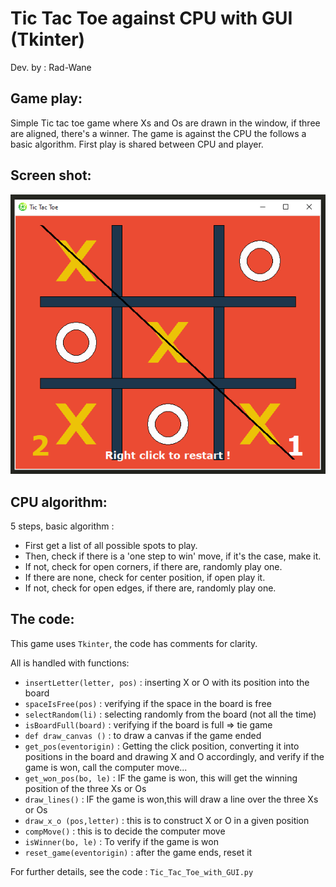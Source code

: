 # Tic Tac Toe against CPU with GUI (Tkinter)

Dev. by : Rad-Wane 


## Game play:
Simple Tic tac toe game where Xs and Os are drawn in the window, if three are aligned, there's a winner. The game is against the CPU the follows a basic algorithm. First play is shared between CPU and player.

## Screen shot:
![](Capture.PNG)

## CPU algorithm: 
5 steps, basic algorithm :
* First get a list of all possible spots to play. 
* Then, check if there is a 'one step to win' move, if it's the case, make it.
* If not, check for open corners, if there are, randomly play one.
* If there are none, check for center position, if open play it. 
* If not, check for open edges, if there are, randomly play one.

## The code:
This game uses `Tkinter`, the code has comments for clarity.

All is handled with functions: 
*  `insertLetter(letter, pos)` : inserting X or O with its position into the board
*  `spaceIsFree(pos)` : verifying if the space in the board is free
*  `selectRandom(li)` : selecting randomly from the board (not all the time)
*  `isBoardFull(board)` : verifying if the board is full => tie game
*  `def draw_canvas ()` : to draw a canvas if the game ended 
*  `get_pos(eventorigin)` : Getting the click position, converting it into positions in the board and drawing X and O accordingly, and verify if the game is won, call the computer move...
*  `get_won_pos(bo, le)` : IF the game is won, this will get the winning position of the three Xs or Os   
*  `draw_lines()` : IF the game is won,this will draw a line over the three Xs or Os
* `draw_x_o (pos,letter)` : this is to construct X or O in a given position
* `compMove()` : this is to decide the computer move 
* `isWinner(bo, le)` : To verify if the game is won
* `reset_game(eventorigin)` : after the game ends, reset it 

For further details, see the code : `Tic_Tac_Toe_with_GUI.py`
